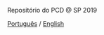 Repositório do PCD @ SP 2019

[Português](http://arteprog.space/PCD-SP-19/PT/) / [English](http://arteprog.space/PCD-SP-19/EN/)
